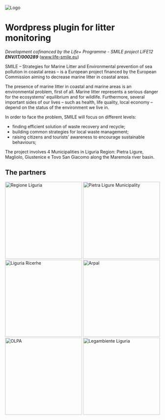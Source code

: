 ![Logo](http://life-smile.eu/wp-content/uploads/2013/09/Logo-Smile115X1154.png)

# Wordpress plugin for litter monitoring

_Development cofinanced by the Life+ Programme_ - _SMILE project LIFE12_ **_ENV/IT/000289_**
(www.life-smile.eu)

SMILE – Strategies for Marine Litter and Environmental prevention of sea pollution in coastal areas – is a European project financed by the European Commission aiming to decrease marine litter in coastal areas.

The presence of marine litter in coastal and marine areas is an environmental problem, first of all. Marine litter represents a serious danger for the ecosystems’ equilibrium and for wildlife. Furthermore, several important sides of our lives – such as health, life quality, local economy – depend on the status of the environment we live in.

In order to face the problem, SMILE will focus on different levels:

+ finding efficient solution of waste recovery and recycle;
+ building common strategies for local waste management;
+ raising citizens and tourists’ awareness to encourage sustainable behaviours;

The project involves 4 Municipalities in Liguria Region: Pietra Ligure, Magliolo, Giustenice e Tovo San Giacomo along the Maremola river basin.

## The partners

<img src="http://www.life-smile.eu/wp-content/uploads/2015/03/Liguria1.jpg" alt="Regione Liguria" style="height: 250px;"> <img src="http://www.life-smile.eu/wp-content/uploads/2015/03/pietra.png" alt="Pietra Ligure Municipality" style="height: 250px;">  <img src="http://www.life-smile.eu/wp-content/uploads/2015/03/Logo_Liguria_Ricerche-trasparente.png" alt="Liguria Ricerhe" style="height: 250px;"> <img src="http://www.life-smile.eu/wp-content/uploads/2015/03/arpal-Logo1.jpg" alt="Arpal" style="height: 250px;"> <img src="http://www.life-smile.eu/wp-content/uploads/2015/03/OLPAbassa.png" alt="OLPA" style="height: 250px;"> <img src="http://www.life-smile.eu/wp-content/uploads/2015/03/logo-legambiente.jpg" alt="Legambiente Liguria" style="height: 250px;">
